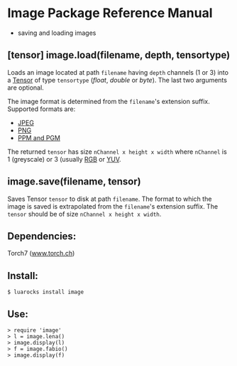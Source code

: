 # Image Package Reference Manual #

 * saving and loading images
 
## [tensor] image.load(filename, depth, tensortype) ##
Loads an image located at path `filename` having `depth` channels (1 or 3)
into a [Tensor](https://github.com/torch/torch7/blob/master/doc/tensor.md#tensor)
of type `tensortype` (*float*, *double* or *byte*). The last two arguments 
are optional.

The image format is determined from the `filename`'s 
extension suffix. Supported formats are:
 * [JPEG](https://en.wikipedia.org/wiki/JPEG)
 * [PNG](https://en.wikipedia.org/wiki/Portable_Network_Graphics) 
 * [PPM and PGM](https://en.wikipedia.org/wiki/Netpbm_format)
 
The returned `tensor` has size `nChannel x height x width` where `nChannel` is 
1 (greyscale) or 3 (usually [RGB](https://en.wikipedia.org/wiki/RGB_color_model) 
or [YUV](https://en.wikipedia.org/wiki/YUV).

## image.save(filename, tensor) ##
Saves Tensor `tensor` to disk at path `filename`. The format to which 
the image is saved is extrapolated from the `filename`'s extension suffix.
The `tensor` should be of size `nChannel x height x width`.


## Dependencies:
Torch7 (www.torch.ch)

## Install:
```
$ luarocks install image
```

## Use:
```
> require 'image'
> l = image.lena()
> image.display(l)
> f = image.fabio()
> image.display(f)
```
